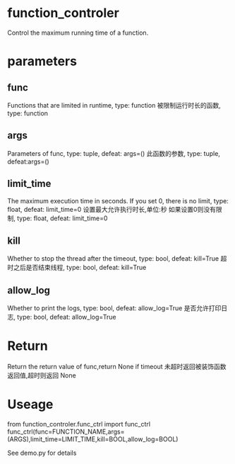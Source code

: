 # function_controler
Control the maximum running time of a function.

# parameters
## func
Functions that are limited in runtime, type: function
被限制运行时长的函数, type: function
## args
Parameters of func, type: tuple, defeat: args=()
此函数的参数, type: tuple, defeat:args=()
## limit_time
The maximum execution time in seconds. If you set 0, there is no limit, type: float, defeat: limit_time=0
设置最大允许执行时长,单位:秒 如果设置0则没有限制, type: float, defeat: limit_time=0
## kill
Whether to stop the thread after the timeout, type: bool, defeat: kill=True
超时之后是否结束线程, type: bool, defeat: kill=True
## allow_log
Whether to print the logs, type: bool, defeat: allow_log=True
是否允许打印日志, type: bool, defeat: allow_log=True

# Return
Return the return value of func,return None if timeout
未超时返回被装饰函数返回值,超时则返回 None


# Useage
from function_controler.func_ctrl import func_ctrl
func_ctrl(func=FUNCTION_NAME,args=(ARGS),limit_time=LIMIT_TIME,kill=BOOL,allow_log=BOOL)

See demo.py for details